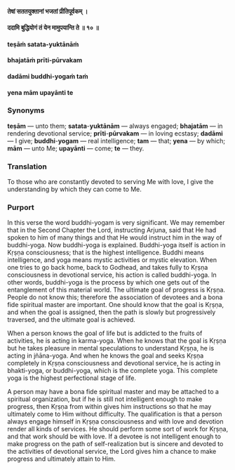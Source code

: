 #### तेषां सततयुक्तानां भजतां प्रीतिपूर्वकम् ।
#### ददामि बुद्धियोगं तं येन मामुपयान्ति ते ॥ १० ॥

#### teṣāṁ satata-yuktānāṁ
#### bhajatāṁ prīti-pūrvakam
#### dadāmi buddhi-yogaṁ taṁ
#### yena mām upayānti te

### Synonyms

**teṣām** — unto them; **satata**-**yuktānām** — always engaged; **bhajatām** — in rendering devotional service; **prīti**-**pūrvakam** — in loving ecstasy; **dadāmi** — I give; **buddhi**-**yogam** — real intelligence; **tam** — that; **yena** — by which; **mām** — unto Me; **upayānti** — come; **te** — they.

### Translation

To those who are constantly devoted to serving Me with love, I give the understanding by which they can come to Me.

### Purport

In this verse the word buddhi-yogam is very significant. We may remember that in the Second Chapter the Lord, instructing Arjuna, said that He had spoken to him of many things and that He would instruct him in the way of buddhi-yoga. Now buddhi-yoga is explained. Buddhi-yoga itself is action in Kṛṣṇa consciousness; that is the highest intelligence. Buddhi means intelligence, and yoga means mystic activities or mystic elevation. When one tries to go back home, back to Godhead, and takes fully to Kṛṣṇa consciousness in devotional service, his action is called buddhi-yoga. In other words, buddhi-yoga is the process by which one gets out of the entanglement of this material world. The ultimate goal of progress is Kṛṣṇa. People do not know this; therefore the association of devotees and a bona fide spiritual master are important. One should know that the goal is Kṛṣṇa, and when the goal is assigned, then the path is slowly but progressively traversed, and the ultimate goal is achieved.

When a person knows the goal of life but is addicted to the fruits of activities, he is acting in karma-yoga. When he knows that the goal is Kṛṣṇa but he takes pleasure in mental speculations to understand Kṛṣṇa, he is acting in jñāna-yoga. And when he knows the goal and seeks Kṛṣṇa completely in Kṛṣṇa consciousness and devotional service, he is acting in bhakti-yoga, or buddhi-yoga, which is the complete yoga. This complete yoga is the highest perfectional stage of life.

A person may have a bona fide spiritual master and may be attached to a spiritual organization, but if he is still not intelligent enough to make progress, then Kṛṣṇa from within gives him instructions so that he may ultimately come to Him without difficulty. The qualification is that a person always engage himself in Kṛṣṇa consciousness and with love and devotion render all kinds of services. He should perform some sort of work for Kṛṣṇa, and that work should be with love. If a devotee is not intelligent enough to make progress on the path of self-realization but is sincere and devoted to the activities of devotional service, the Lord gives him a chance to make progress and ultimately attain to Him.